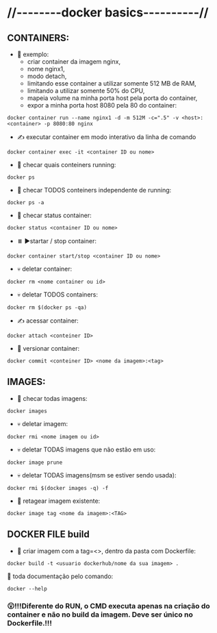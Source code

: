 # //--------docker basics----------//
## CONTAINERS:
- :baby: exemplo:
  -  criar container da imagem nginx, 
  -  nome nginx1, 
  -  modo detach, 
  -  limitando esse container a utilizar somente 512 MB de RAM,
  -  limitando a utilizar somente 50% do CPU,
  -  mapeia volume na minha porta host pela porta do container, 
  -  expor a minha porta host 8080 pela 80 do container:
~~~
docker container run --name nginx1 -d -m 512M -c=".5" -v <host>:<container> -p 8080:80 nginx
~~~
- :writing_hand: executar container em modo interativo da linha de comando
~~~
docker container exec -it <container ID ou nome>
~~~
- :eyes: checar quais conteiners running:
~~~
docker ps 
~~~
- :eyes: checar TODOS conteiners independente de running:
~~~
docker ps -a
~~~
- :eyes: checar status container:
~~~
docker status <container ID ou nome>
~~~
- :pause_button: :arrow_forward:startar / stop container:
~~~
docker container start/stop <container ID ou nome>
~~~
- :skull: deletar container:
~~~
docker rm <nome container ou id>
~~~
- :skull: deletar TODOS containers:
~~~
docker rm $(docker ps -qa)
~~~
- :writing_hand: acessar container:
~~~
docker attach <conteiner ID>
~~~
- :trident: versionar container:
~~~
docker commit <conteiner ID> <nome da imagem>:<tag>
~~~
## IMAGES:
- :eyes: checar todas imagens:
~~~
docker images
~~~
- :skull: deletar imagem:
~~~
docker rmi <nome imagem ou id>
~~~
- :skull: deletar TODAS imagens que não estão em uso:
~~~
docker image prune
~~~
- :skull: deletar TODAS imagens(msm se estiver sendo usada):
~~~
docker rmi $(docker images -q) -f
~~~
- :currency_exchange: retagear imagem existente:
~~~
docker image tag <nome da imagem>:<TAG>
~~~
## DOCKER FILE build
- :baby: criar imagem com a tag=<>, dentro da pasta com Dockerfile:
~~~
docker build -t <usuario dockerhub/nome da sua imagem> .
~~~
 
:thinking: toda documentação pelo comando:
~~~
docker --help
~~~
### :open_mouth:!!!Diferente do RUN, o CMD executa apenas na criação do container e não no build da imagem. Deve ser único no Dockerfile.!!!
